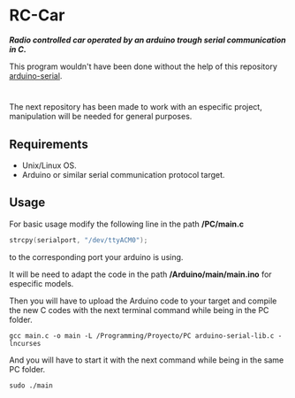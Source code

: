 # RC-Car

**_Radio controlled car operated by an arduino trough serial communication in C._**


This program wouldn't have been done without the help of this repository [arduino-serial](https://github.com/todbot/arduino-serial).
#
The next repository has been made to work with an especific project, manipulation will be needed for general purposes.

## Requirements
* Unix/Linux OS.
* Arduino or similar serial communication protocol target.

## Usage
For basic usage modify the following line in the path **/PC/main.c**

```c
strcpy(serialport, "/dev/ttyACM0"); 
```
to the corresponding port your arduino is using.

It will be need to adapt the code in the path **/Arduino/main/main.ino** for especific models.

Then you will have to upload the Arduino code to your target and compile the new C codes with the next terminal command while being in the PC folder.

    gcc main.c -o main -L /Programming/Proyecto/PC arduino-serial-lib.c -lncurses

And you will have to start it with the next command while being in the same PC folder.

    sudo ./main